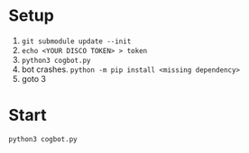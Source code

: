# Setup

1. `git submodule update --init`
2. `echo <YOUR DISCO TOKEN> > token`
3. `python3 cogbot.py`
4. bot crashes. `python -m pip install <missing dependency>`
5. goto 3

# Start

`python3 cogbot.py`
